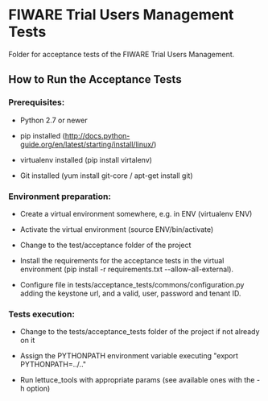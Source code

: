 # FIWARE Trial Users Management Tests

Folder for acceptance tests of the FIWARE Trial Users Management.

## How to Run the Acceptance Tests

### Prerequisites:

- Python 2.7 or newer

- pip installed (http://docs.python-guide.org/en/latest/starting/install/linux/)

- virtualenv installed (pip install virtalenv)

- Git installed (yum install git-core / apt-get install git)

### Environment preparation:

- Create a virtual environment somewhere, e.g. in ENV (virtualenv ENV)

- Activate the virtual environment (source ENV/bin/activate)

- Change to the test/acceptance folder of the project

- Install the requirements for the acceptance tests in the virtual environment (pip install -r requirements.txt --allow-all-external).

- Configure file in tests/acceptance_tests/commons/configuration.py adding the keystone url, and a valid, user, password and tenant ID.

### Tests execution:

- Change to the tests/acceptance_tests folder of the project if not already on it

- Assign the PYTHONPATH environment variable executing "export PYTHONPATH=../.."

- Run lettuce_tools with appropriate params (see available ones with the -h option)

